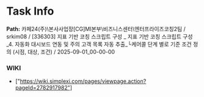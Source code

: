 # Task Info

**Path:** 카페24(주)\본사사업장\[CG]MI본부\비즈니스센터\엔터프라이즈코칭2팀 / srkim08 / [336303] 지표 기반 코칭 스크립트 구성 _ 지표 기반 코칭 스크립트 구성_4. 자동화 대시보드 연동 및 주의 고객 목록 자동 추출_└케어콜 단계 별로 기준 조건 정의 (시점, 대상, 조건) / 2025-09-01_00-00-00

### WIKI
- ["https://wiki.simplexi.com/pages/viewpage.action?pageId=2782917982"]


